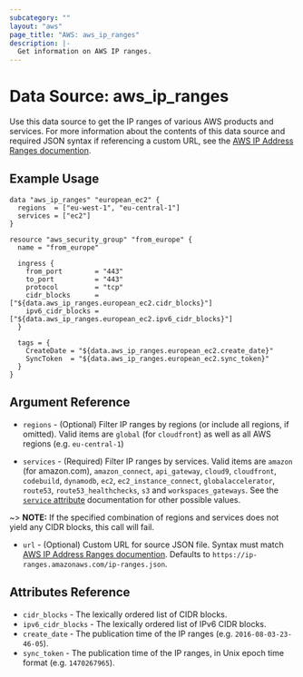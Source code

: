 ```yaml
---
subcategory: ""
layout: "aws"
page_title: "AWS: aws_ip_ranges"
description: |-
  Get information on AWS IP ranges.
---
```


# Data Source: aws_ip_ranges

Use this data source to get the IP ranges of various AWS products and services. For more information about the contents of this data source and required JSON syntax if referencing a custom URL, see the [AWS IP Address Ranges documention][1].

## Example Usage

```hcl
data "aws_ip_ranges" "european_ec2" {
  regions  = ["eu-west-1", "eu-central-1"]
  services = ["ec2"]
}

resource "aws_security_group" "from_europe" {
  name = "from_europe"

  ingress {
    from_port        = "443"
    to_port          = "443"
    protocol         = "tcp"
    cidr_blocks      = ["${data.aws_ip_ranges.european_ec2.cidr_blocks}"]
    ipv6_cidr_blocks = ["${data.aws_ip_ranges.european_ec2.ipv6_cidr_blocks}"]
  }

  tags = {
    CreateDate = "${data.aws_ip_ranges.european_ec2.create_date}"
    SyncToken  = "${data.aws_ip_ranges.european_ec2.sync_token}"
  }
}
```

## Argument Reference

* `regions` - (Optional) Filter IP ranges by regions (or include all regions, if
omitted). Valid items are `global` (for `cloudfront`) as well as all AWS regions
(e.g. `eu-central-1`)

* `services` - (Required) Filter IP ranges by services. Valid items are `amazon`
(for amazon.com), `amazon_connect`, `api_gateway`, `cloud9`, `cloudfront`,
`codebuild`, `dynamodb`, `ec2`, `ec2_instance_connect`, `globalaccelerator`,
`route53`, `route53_healthchecks`, `s3` and `workspaces_gateways`. See the
[`service` attribute][2] documentation for other possible values.

~> **NOTE:** If the specified combination of regions and services does not yield any
CIDR blocks, this call will fail.

* `url` - (Optional) Custom URL for source JSON file. Syntax must match [AWS IP Address Ranges documention][1]. Defaults to `https://ip-ranges.amazonaws.com/ip-ranges.json`.

## Attributes Reference

* `cidr_blocks` - The lexically ordered list of CIDR blocks.
* `ipv6_cidr_blocks` - The lexically ordered list of IPv6 CIDR blocks.
* `create_date` - The publication time of the IP ranges (e.g. `2016-08-03-23-46-05`).
* `sync_token` - The publication time of the IP ranges, in Unix epoch time format
  (e.g. `1470267965`).

[1]: https://docs.aws.amazon.com/general/latest/gr/aws-ip-ranges.html
[2]: https://docs.aws.amazon.com/general/latest/gr/aws-ip-ranges.html#aws-ip-syntax
